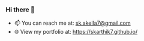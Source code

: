
### Hi there 👋

- 📫 You can reach me at: sk.akella7@gmail.com
- 🌐 View my portfolio at: https://skarthik7.github.io/

<!--
**skarthik7/skarthik7** is a ✨ _special_ ✨ repository because its `README.md` (this file) appears on your GitHub profile.

Here are some ideas to get you started:

- 🔭 I’m currently working on ...
- 🌱 I’m currently learning ...
- 👯 I’m looking to collaborate on ...
- 🤔 I’m looking for help with ...
- 💬 Ask me about ...

- 😄 Pronouns: ...
- ⚡ Fun fact: ...
-->


  

